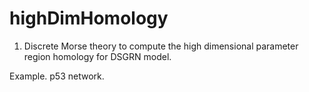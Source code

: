 # highDimHomology

1. Discrete Morse theory to compute the high dimensional parameter region homology for DSGRN model. 


Example. p53 network.


